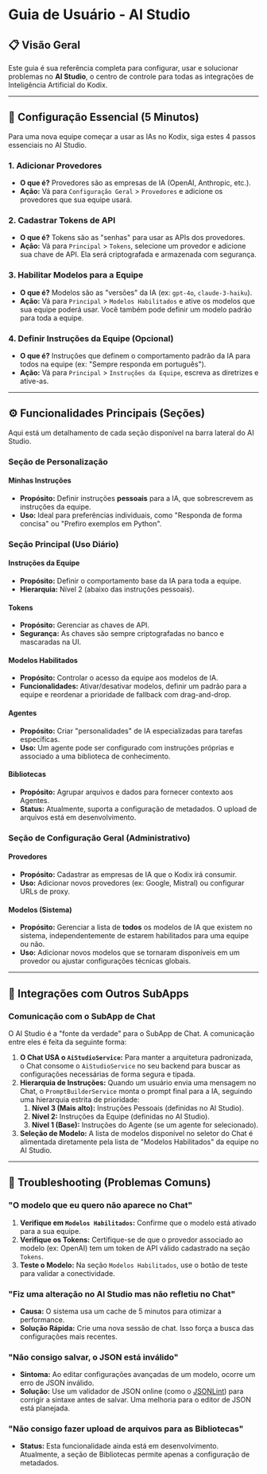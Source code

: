 # Guia de Usuário - AI Studio

## 📋 Visão Geral

Este guia é sua referência completa para configurar, usar e solucionar problemas no **AI Studio**, o centro de controle para todas as integrações de Inteligência Artificial do Kodix.

---

## 🚀 Configuração Essencial (5 Minutos)

Para uma nova equipe começar a usar as IAs no Kodix, siga estes 4 passos essenciais no AI Studio.

### 1. Adicionar Provedores

- **O que é?** Provedores são as empresas de IA (OpenAI, Anthropic, etc.).
- **Ação:** Vá para `Configuração Geral` > `Provedores` e adicione os provedores que sua equipe usará.

### 2. Cadastrar Tokens de API

- **O que é?** Tokens são as "senhas" para usar as APIs dos provedores.
- **Ação:** Vá para `Principal` > `Tokens`, selecione um provedor e adicione sua chave de API. Ela será criptografada e armazenada com segurança.

### 3. Habilitar Modelos para a Equipe

- **O que é?** Modelos são as "versões" da IA (ex: `gpt-4o`, `claude-3-haiku`).
- **Ação:** Vá para `Principal` > `Modelos Habilitados` e ative os modelos que sua equipe poderá usar. Você também pode definir um modelo padrão para toda a equipe.

### 4. Definir Instruções da Equipe (Opcional)

- **O que é?** Instruções que definem o comportamento padrão da IA para todos na equipe (ex: "Sempre responda em português").
- **Ação:** Vá para `Principal` > `Instruções da Equipe`, escreva as diretrizes e ative-as.

---

## ⚙️ Funcionalidades Principais (Seções)

Aqui está um detalhamento de cada seção disponível na barra lateral do AI Studio.

### Seção de Personalização

#### Minhas Instruções

- **Propósito:** Definir instruções **pessoais** para a IA, que sobrescrevem as instruções da equipe.
- **Uso:** Ideal para preferências individuais, como "Responda de forma concisa" ou "Prefiro exemplos em Python".

### Seção Principal (Uso Diário)

#### Instruções da Equipe

- **Propósito:** Definir o comportamento base da IA para toda a equipe.
- **Hierarquia:** Nível 2 (abaixo das instruções pessoais).

#### Tokens

- **Propósito:** Gerenciar as chaves de API.
- **Segurança:** As chaves são sempre criptografadas no banco e mascaradas na UI.

#### Modelos Habilitados

- **Propósito:** Controlar o acesso da equipe aos modelos de IA.
- **Funcionalidades:** Ativar/desativar modelos, definir um padrão para a equipe e reordenar a prioridade de fallback com drag-and-drop.

#### Agentes

- **Propósito:** Criar "personalidades" de IA especializadas para tarefas específicas.
- **Uso:** Um agente pode ser configurado com instruções próprias e associado a uma biblioteca de conhecimento.

#### Bibliotecas

- **Propósito:** Agrupar arquivos e dados para fornecer contexto aos Agentes.
- **Status:** Atualmente, suporta a configuração de metadados. O upload de arquivos está em desenvolvimento.

### Seção de Configuração Geral (Administrativo)

#### Provedores

- **Propósito:** Cadastrar as empresas de IA que o Kodix irá consumir.
- **Uso:** Adicionar novos provedores (ex: Google, Mistral) ou configurar URLs de proxy.

#### Modelos (Sistema)

- **Propósito:** Gerenciar a lista de **todos** os modelos de IA que existem no sistema, independentemente de estarem habilitados para uma equipe ou não.
- **Uso:** Adicionar novos modelos que se tornaram disponíveis em um provedor ou ajustar configurações técnicas globais.

---

## 🔄 Integrações com Outros SubApps

### Comunicação com o SubApp de Chat

O AI Studio é a "fonte da verdade" para o SubApp de Chat. A comunicação entre eles é feita da seguinte forma:

1.  **O Chat USA o `AiStudioService`:** Para manter a arquitetura padronizada, o Chat consome o `AiStudioService` no seu backend para buscar as configurações necessárias de forma segura e tipada.
2.  **Hierarquia de Instruções:** Quando um usuário envia uma mensagem no Chat, o `PromptBuilderService` monta o prompt final para a IA, seguindo uma hierarquia estrita de prioridade:
    1.  **Nível 3 (Mais alto):** Instruções Pessoais (definidas no AI Studio).
    2.  **Nível 2:** Instruções da Equipe (definidas no AI Studio).
    3.  **Nível 1 (Base):** Instruções do Agente (se um agente for selecionado).
3.  **Seleção de Modelo:** A lista de modelos disponível no seletor do Chat é alimentada diretamente pela lista de "Modelos Habilitados" da equipe no AI Studio.

---

## 🚨 Troubleshooting (Problemas Comuns)

### "O modelo que eu quero não aparece no Chat"

1.  **Verifique em `Modelos Habilitados`:** Confirme que o modelo está ativado para a sua equipe.
2.  **Verifique os Tokens:** Certifique-se de que o provedor associado ao modelo (ex: OpenAI) tem um token de API válido cadastrado na seção `Tokens`.
3.  **Teste o Modelo:** Na seção `Modelos Habilitados`, use o botão de teste para validar a conectividade.

### "Fiz uma alteração no AI Studio mas não refletiu no Chat"

- **Causa:** O sistema usa um cache de 5 minutos para otimizar a performance.
- **Solução Rápida:** Crie uma nova sessão de chat. Isso força a busca das configurações mais recentes.

### "Não consigo salvar, o JSON está inválido"

- **Sintoma:** Ao editar configurações avançadas de um modelo, ocorre um erro de JSON inválido.
- **Solução:** Use um validador de JSON online (como o [JSONLint](https://jsonlint.com/)) para corrigir a sintaxe antes de salvar. Uma melhoria para o editor de JSON está planejada.

### "Não consigo fazer upload de arquivos para as Bibliotecas"

- **Status:** Esta funcionalidade ainda está em desenvolvimento. Atualmente, a seção de Bibliotecas permite apenas a configuração de metadados.
